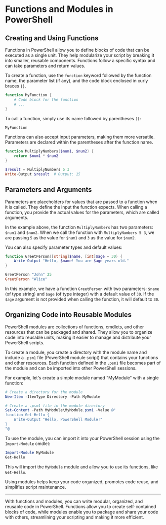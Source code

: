 # Functions and Modules in PowerShell

## Creating and Using Functions

Functions in PowerShell allow you to define blocks of code that can be executed as a single unit. They help modularize your script by breaking it into smaller, reusable components. Functions follow a specific syntax and can take parameters and return values.

To create a function, use the `function` keyword followed by the function name, the parameter list (if any), and the code block enclosed in curly braces `{}`.

```powershell
function MyFunction {
    # Code block for the function
    # ...
}
```

To call a function, simply use its name followed by parentheses `()`:

```powershell
MyFunction
```

Functions can also accept input parameters, making them more versatile. Parameters are declared within the parentheses after the function name.

```powershell
function MultiplyNumbers($num1, $num2) {
    return $num1 * $num2
}

$result = MultiplyNumbers 5 3
Write-Output $result  # Output: 15
```

## Parameters and Arguments

Parameters are placeholders for values that are passed to a function when it is called. They define the input the function expects. When calling a function, you provide the actual values for the parameters, which are called arguments.

In the example above, the function `MultiplyNumbers` has two parameters: `$num1` and `$num2`. When we call the function with `MultiplyNumbers 5 3`, we are passing `5` as the value for `$num1` and `3` as the value for `$num2`.

You can also specify parameter types and default values:

```powershell
function GreetPerson([string]$name, [int]$age = 30) {
    Write-Output "Hello, $name! You are $age years old."
}

GreetPerson "John" 25
GreetPerson "Alice"
```

In this example, we have a function `GreetPerson` with two parameters: `$name` (of type string) and `$age` (of type integer) with a default value of `30`. If the `$age` argument is not provided when calling the function, it will default to `30`.

## Organizing Code into Reusable Modules

PowerShell modules are collections of functions, cmdlets, and other resources that can be packaged and shared. They allow you to organize code into reusable units, making it easier to manage and distribute your PowerShell scripts.

To create a module, you create a directory with the module name and include a `.psm1` file (PowerShell module script) that contains your functions and other resources. Each function defined in the `.psm1` file becomes part of the module and can be imported into other PowerShell sessions.

For example, let's create a simple module named "MyModule" with a single function:

```powershell
# Create a directory for the module
New-Item -ItemType Directory -Path MyModule

# Create a .psm1 file in the module directory
Set-Content -Path MyModule\MyModule.psm1 -Value @"
function Get-Hello {
    Write-Output "Hello, PowerShell Module!"
}
"@
```

To use the module, you can import it into your PowerShell session using the `Import-Module` cmdlet:

```powershell
Import-Module MyModule
Get-Hello
```

This will import the `MyModule` module and allow you to use its functions, like `Get-Hello`.

Using modules helps keep your code organized, promotes code reuse, and simplifies script maintenance.

---

With functions and modules, you can write modular, organized, and reusable code in PowerShell. Functions allow you to create self-contained blocks of code, while modules enable you to package and share your code with others, streamlining your scripting and making it more efficient.
